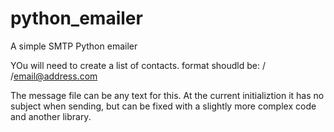 # python_emailer
A simple SMTP Python emailer

YOu will need to create a list of contacts.  format shoudld be:
/<name> /<email@address.com>

The message file can be any text for this. 
At the current initializtion it has no subject when sending,
but can be fixed with a slightly more complex code and another library.

